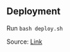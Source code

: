 ## Deployment

Run `bash deploy.sh`

Source: [Link](https://reactgo.com/vue-app-deploy-to-github-pages/)
